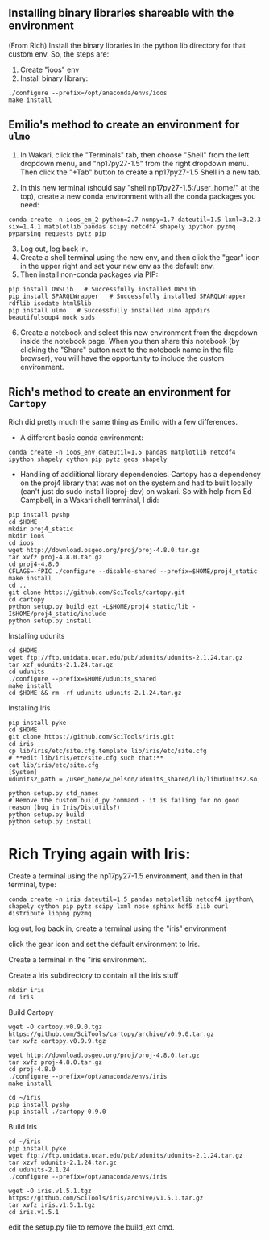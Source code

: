 ## Installing binary libraries shareable with the environment
(From Rich) Install the binary libraries in the python lib directory for that custom env. So, the steps are:

1. Create "ioos" env
2. Install binary library:

```
./configure --prefix=/opt/anaconda/envs/ioos
make install
```

## Emilio's method to create an environment for `ulmo`
1. In Wakari, click the "Terminals" tab, then choose "Shell" from the left dropdown menu, and "np17py27-1.5" from the right dropdown menu.  Then click the "+Tab" button to create a np17py27-1.5 Shell in a new tab.

2. In this new terminal (should say "shell:np17py27-1.5:/user_home/<your username>" at the top), create a new conda environment with all the conda packages you need:
```
conda create -n ioos_em_2 python=2.7 numpy=1.7 dateutil=1.5 lxml=3.2.3 six=1.4.1 matplotlib pandas scipy netcdf4 shapely ipython pyzmq pyparsing requests pytz pip
```
3. Log out, log back in. 
4. Create a shell terminal using the new env, and then click the "gear" icon in the upper right and set your new env as the default env. 
5. Then install non-conda packages via PIP:
```
pip install OWSLib   # Successfully installed OWSLib
pip install SPARQLWrapper   # Successfully installed SPARQLWrapper rdflib isodate html5lib
pip install ulmo   # Successfully installed ulmo appdirs beautifulsoup4 mock suds
```

6. Create a notebook and select this new environment from the dropdown inside the notebook page.   When you then share this notebook (by clicking the "Share" button next to the notebook name in the file browser), you will have the opportunity to include the custom environment.

## Rich's method to create an environment for `Cartopy`
Rich did pretty much the same thing as Emilio with a few differences.  

* A different basic conda environment:

```
conda create -n ioos_env dateutil=1.5 pandas matplotlib netcdf4 ipython shapely cython pip pytz geos shapely
```

* Handling of addiitional library dependencies. 
Cartopy has a dependency on the proj4 library that was not on the system and had to built locally (can't just do sudo install libproj-dev) on wakari.
So with help from Ed Campbell, in a Wakari shell terminal, I did:

```
pip install pyshp
cd $HOME
mkdir proj4_static
mkdir ioos
cd ioos
wget http://download.osgeo.org/proj/proj-4.8.0.tar.gz
tar xvfz proj-4.8.0.tar.gz
cd proj4-4.8.0
CFLAGS=-fPIC ./configure --disable-shared --prefix=$HOME/proj4_static
make install
cd ..
git clone https://github.com/SciTools/cartopy.git
cd cartopy
python setup.py build_ext -L$HOME/proj4_static/lib -I$HOME/proj4_static/include
python setup.py install
```

Installing udunits

```
cd $HOME
wget ftp://ftp.unidata.ucar.edu/pub/udunits/udunits-2.1.24.tar.gz
tar xzf udunits-2.1.24.tar.gz
cd udunits
./configure --prefix=$HOME/udunits_shared
make install
cd $HOME && rm -rf udunits udunits-2.1.24.tar.gz
```

Installing Iris
```
pip install pyke
cd $HOME
git clone https://github.com/SciTools/iris.git
cd iris
cp lib/iris/etc/site.cfg.template lib/iris/etc/site.cfg
# **edit lib/iris/etc/site.cfg such that:**
cat lib/iris/etc/site.cfg
[System]
udunits2_path = /user_home/w_pelson/udunits_shared/lib/libudunits2.so

python setup.py std_names
# Remove the custom build_py command - it is failing for no good reason (bug in Iris/Distutils?)
python setup.py build
python setup.py install
```

# Rich Trying again with Iris:

Create a terminal using the np17py27-1.5 environment, and then in that terminal, type:
```
conda create -n iris dateutil=1.5 pandas matplotlib netcdf4 ipython\
shapely cython pip pytz scipy lxml nose sphinx hdf5 zlib curl distribute libpng pyzmq
```
log out, log back in, create a terminal using the "iris" environment

click the gear icon and set the default environment to Iris.

Create a terminal in the "iris environment. 

Create a iris subdirectory to contain all the iris stuff
```
mkdir iris
cd iris
```
Build Cartopy
```
wget -O cartopy.v0.9.0.tgz https://github.com/SciTools/cartopy/archive/v0.9.0.tar.gz
tar xvfz cartopy.v0.9.9.tgz

wget http://download.osgeo.org/proj/proj-4.8.0.tar.gz
tar xvfz proj-4.8.0.tar.gz
cd proj-4.8.0
./configure --prefix=/opt/anaconda/envs/iris
make install

cd ~/iris
pip install pyshp
pip install ./cartopy-0.9.0
```

Build Iris
```
cd ~/iris
pip install pyke
wget ftp://ftp.unidata.ucar.edu/pub/udunits/udunits-2.1.24.tar.gz
tar xzvf udunits-2.1.24.tar.gz
cd udunits-2.1.24
./configure --prefix=/opt/anaconda/envs/iris

wget -O iris.v1.5.1.tgz https://github.com/SciTools/iris/archive/v1.5.1.tar.gz
tar xvfz iris.v1.5.1.tgz
cd iris.v1.5.1
```
edit the setup.py file to remove the build_ext cmd.


